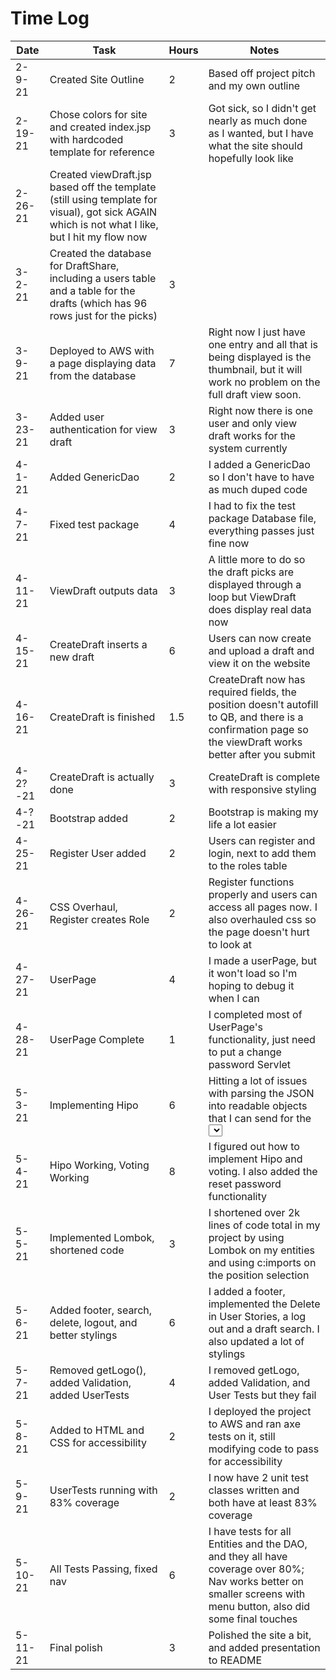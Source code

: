 # Time Log

| Date | Task | Hours | Notes |
|------|------|-------|------|
| 2-9-21 | Created Site Outline | 2 | Based off project pitch and my own outline |
| 2-19-21 | Chose colors for site and created index.jsp with hardcoded template for reference | 3 | Got sick, so I didn't get nearly as much done as I wanted, but I have what the site should hopefully look like |
| 2-26-21 | Created viewDraft.jsp based off the template (still using template for visual), got sick AGAIN which is not what I like, but I hit my flow now |
| 3-2-21 | Created the database for DraftShare, including a users table and a table for the drafts (which has 96 rows just for the picks) | 3 |
| 3-9-21 | Deployed to AWS with a page displaying data from the database | 7 | Right now I just have one entry and all that is being displayed is the thumbnail, but it will work no problem on the full draft view soon. |
| 3-23-21 | Added user authentication for view draft | 3 | Right now there is one user and only view draft works for the system currently |
| 4-1-21 | Added GenericDao | 2 | I added a GenericDao so I don't have to have as much duped code |
| 4-7-21 | Fixed test package | 4 | I had to fix the test package Database file, everything passes just fine now |
| 4-11-21 | ViewDraft outputs data | 3 | A little more to do so the draft picks are displayed through a loop but ViewDraft does display real data now |
| 4-15-21 | CreateDraft inserts a new draft | 6 | Users can now create and upload a draft and view it on the website | 
| 4-16-21 | CreateDraft is finished | 1.5 | CreateDraft now has required fields, the position doesn't autofill to QB, and there is a confirmation page so the viewDraft works better after you submit |
| 4-2?-21 | CreateDraft is actually done | 3 | CreateDraft is complete with responsive styling |
| 4-?-21 | Bootstrap added | 2 | Bootstrap is making my life a lot easier |
| 4-25-21 | Register User added | 2 | Users can register and login, next to add them to the roles table |
| 4-26-21 | CSS Overhaul, Register creates Role | 2 | Register functions properly and users can access all pages now. I also overhauled css so the page doesn't hurt to look at |
| 4-27-21 | UserPage | 4 | I made a userPage, but it won't load so I'm hoping to debug it when I can |
| 4-28-21 | UserPage Complete | 1 | I completed most of UserPage's functionality, just need to put a change password Servlet |
| 5-3-21 | Implementing Hipo | 6 | Hitting a lot of issues with parsing the JSON into readable objects that I can send for the <select> but I'm figuring it out. |
| 5-4-21 | Hipo Working, Voting Working | 8 | I figured out how to implement Hipo and voting. I also added the reset password functionality |
| 5-5-21 | Implemented Lombok, shortened code | 3 | I shortened over 2k lines of code total in my project by using Lombok on my entities and using c:imports on the position selection |
| 5-6-21 | Added footer, search, delete, logout, and better stylings | 6 | I added a footer, implemented the Delete in User Stories, a log out and a draft search. I also updated a lot of stylings |
| 5-7-21 | Removed getLogo(), added Validation, added UserTests | 4 | I removed getLogo, added Validation, and User Tests but they fail |
| 5-8-21 | Added to HTML and CSS for accessibility | 2 | I deployed the project to AWS and ran axe tests on it, still modifying code to pass for accessibility |
| 5-9-21 | UserTests running with 83% coverage | 2 | I now have 2 unit test classes written and both have at least 83% coverage |
| 5-10-21 | All Tests Passing, fixed nav | 6 | I have tests for all Entities and the DAO, and they all have coverage over 80%; Nav works better on smaller screens with menu button, also did some final touches |
| 5-11-21 | Final polish | 3 | Polished the site a bit, and added presentation to README |
